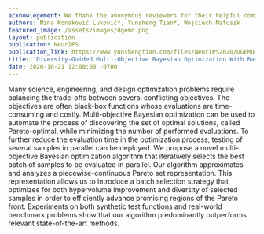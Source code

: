 ```yaml
---
acknowlegement: We thank the anonymous reviewers for their helpful comments in revising the paper. This work is supported by National Science Foundation (grant No. 1815372). M. K. Luković would like to acknowledge support from the Schmidt Science Fellowship.
authors: Mina Konaković Luković*, Yunsheng Tian*, Wojciech Matusik
featured_image: /assets/images/dgemo.png
layout: publication
publication: NeurIPS
publication_link: https://www.yunshengtian.com/files/NeurIPS2020/DGEMO.pdf
title: 'Diversity-Guided Multi-Objective Bayesian Optimization With Batch Evaluations'
date: 2020-10-21 12:00:00 -0700
---
```


Many science, engineering, and design optimization problems require balancing the trade-offs between several conflicting objectives. The objectives are often black-box functions whose evaluations are time-consuming and costly. Multi-objective Bayesian optimization can be used to automate the process of discovering the set of optimal solutions, called Pareto-optimal, while minimizing the number of performed evaluations. To further reduce the evaluation time in the optimization process, testing of several samples in parallel can be deployed. We propose a novel multi-objective Bayesian optimization algorithm that iteratively selects the best batch of samples to be evaluated in parallel. Our algorithm approximates and analyzes a piecewise-continuous Pareto set representation. This representation allows us to introduce a batch selection strategy that optimizes for both hypervolume improvement and diversity of selected samples in order to efficiently advance promising regions of the Pareto front. Experiments on both synthetic test functions and real-world benchmark problems show that our algorithm predominantly outperforms relevant state-of-the-art methods.